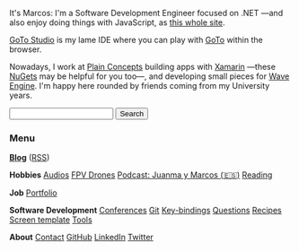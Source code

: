 It's Marcos: I'm a Software Development Engineer focused on .NET —and also enjoy
doing things with JavaScript, as [this whole
site](https://github.com/MarcosCobena/marcoscobena.github.io).

[GoTo Studio](goto-studio) is my lame IDE where you
can play with [GoTo](?i=goto) within the browser.

Nowadays, I work at [Plain Concepts](http://www.plainconcepts.com) building apps with
[Xamarin](http://www.xamarin.com) —these [NuGets](https://www.nuget.org/profiles/MarcosCobena) may
be helpful for you too—, and developing small pieces for [Wave Engine](http://www.waveengine.net).
I'm happy here rounded by friends coming from my University years.

<form action="https://www.google.com/search" class="center" method="get" name="searchform">
    <input name="sitesearch" type="hidden" value="marcoscobena.com">
    <input autocomplete="on" class="form-control search" name="q" required="required" type="text">
    <button class="button" type="submit">Search</button>
</form>

### Menu

[**Blog**](/?i=blog) ([RSS](feed.rss))

<div id="posts-latest"></div>

**Hobbies** [Audios](/?i=audios) [FPV Drones](/?i=drones) [Podcast: Juanma y Marcos (🇪🇸)](?i=juanma-y-marcos) [Reading](/?i=reading)

**Job** [Portfolio](/?i=portfolio)

**Software Development** [Conferences](/?i=conferences) [Git](/?i=git)
[Key-bindings](/?i=key-bindings) [Questions](/?i=questions) [Recipes](/?i=recipes) [Screen
template](/?i=screen-template) [Tools](/?i=tools)

**About** [Contact](/?i=contact) [GitHub](https://github.com/MarcosCobena) [LinkedIn](https://www.linkedin.com/in/MarcosCobena) [Twitter](https://twitter.com/1Marcos2Cobena)
